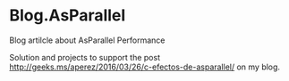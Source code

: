 # Blog.AsParallel
Blog artilcle about AsParallel Performance

Solution and projects to support the post http://geeks.ms/aperez/2016/03/26/c-efectos-de-asparallel/ on my blog.
